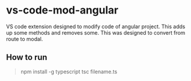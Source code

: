 # vs-code-mod-angular
VS code extension designed to modify code of angular project. This adds up some methods and removes some. This was designed to convert from route to modal.

## How to run 
> npm install -g typescript
> tsc filename.ts
